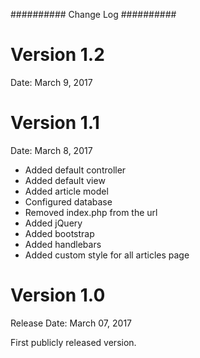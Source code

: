 ##########
Change Log
##########

Version 1.2
===========

Date: March 9, 2017

Version 1.1
================

Date: March 8, 2017

- Added default controller
- Added default view
- Added article model
- Configured database
- Removed index.php from the url
- Added jQuery
- Added bootstrap
- Added handlebars
- Added custom style for all articles page

Version 1.0
================

Release Date: March 07, 2017

First publicly released version.